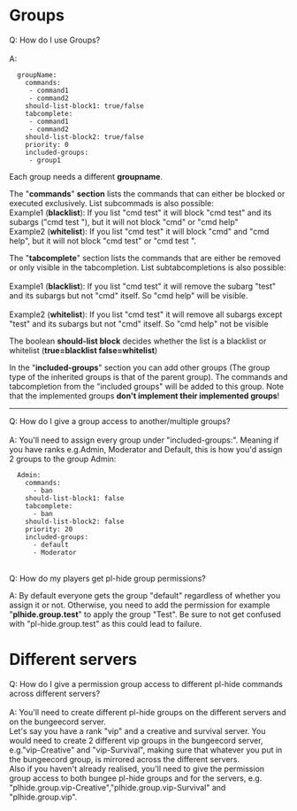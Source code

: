 # Groups
Q: How do I use Groups?<br/><br/>
A:
``` 
  groupName:
    commands:
     - command1
     - command2
    should-list-block1: true/false
    tabcomplete:
     - command1
     - command2
    should-list-block2: true/false
    priority: 0
    included-groups:
     - group1
```

Each group needs a different **groupname**.

The "**commands**" **section** lists the commands that can either be blocked or executed exclusively. List subcommads is also possible:<br/>
Example1 (**blacklist**): If you list "cmd test" it will block "cmd test" and its subargs ("cmd test <args>"), but it will not block "cmd" or "cmd help"<br/>
Example2 (**whitelist**): If you list "cmd test" it will block "cmd" and "cmd help", but it will not block "cmd test" or "cmd test <args>".


The "**tabcomplete**" section lists the commands that are either be removed or only visible in the tabcompletion. List subtabcompletions is also possible:<br/><br/>
Example1 (**blacklist**): If you list "cmd test" it will remove the subarg "test" and its subargs but not "cmd" itself. So "cmd help" will be visible.<br/><br/>
Example2 (**whitelist**): If you list "cmd test" it will remove all subargs except "test" and its subargs but not "cmd" itself. So "cmd help" not be visible


The boolean **should-list block** decides whether the list is a blacklist or whitelist (**true=blacklist false=whitelist**)

In the "**included-groups**" section you can add other groups (The group type of the inherited groups is that of the parent group).
The commands and tabcompletion from the "included groups" will be added to this group. Note that the implemented groups **don't implement their implemented groups**!​


***


Q: How do I give a group access to another/multiple groups?<br/><br/>
A: You'll need to assign every group under "included-groups:". Meaning if you have ranks e.g.Admin, Moderator and Default, this is how you'd assign 2 groups to the group Admin:
```  
  Admin:
    commands:
      - ban
    should-list-block1: false
    tabcomplete:
      - ban
    should-list-block2: false
    priority: 20
    included-groups:
      - default
      - Moderator
```
<br/>
Q: How do my players get pl-hide group permissions?


A: By default everyone gets the group "default" regardless of whether you assign it or not. Otherwise, you need to add the permission for example "**plhide.group.test**" to apply the group "Test". Be sure to not get confused with "pl-hide.group.test" as this could lead to failure.

# Different servers
Q: How do I give a permission group access to different pl-hide commands across different servers?<br/><br/>
A: You'll need to create different pl-hide groups on the different servers and on the bungeecord server.<br/>Let's say you have a rank "vip" and a creative and survival server. You would need to create 2 different vip groups in the bungeecord server, e.g."vip-Creative" and "vip-Survival", making sure that whatever you put in the bungeecord group, is mirrored across the different servers.<br/>Also if you haven't already realised, you'll need to give the permission group access to both bungee pl-hide groups and for the servers, e.g. "plhide.group.vip-Creative","plhide.group.vip-Survival" and "plhide.group.vip".